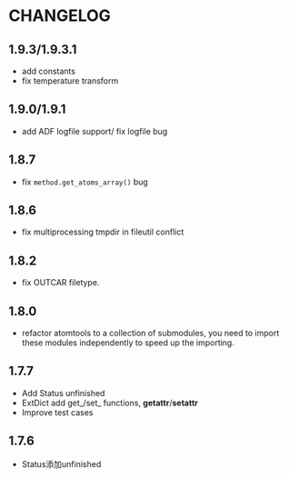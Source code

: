 # CHANGELOG


## 1.9.3/1.9.3.1

* add constants
* fix temperature transform



## 1.9.0/1.9.1

* add ADF logfile support/ fix logfile bug



## 1.8.7

* fix `method.get_atoms_array()` bug



## 1.8.6

* fix multiprocessing tmpdir in fileutil conflict



## 1.8.2

* fix OUTCAR filetype. 



## 1.8.0

* refactor atomtools to a collection of submodules, you need to import these modules independently
to speed up the importing. 



## 1.7.7


* Add Status unfinished
* ExtDict add get_/set_ functions, __getattr__/__setattr__
* Improve test cases



## 1.7.6


* Status添加unfinished


